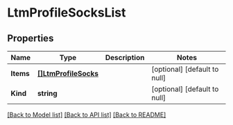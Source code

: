 # LtmProfileSocksList

## Properties
Name | Type | Description | Notes
------------ | ------------- | ------------- | -------------
**Items** | [**[]LtmProfileSocks**](ltm_profile_socks.md) |  | [optional] [default to null]
**Kind** | **string** |  | [optional] [default to null]

[[Back to Model list]](../README.md#documentation-for-models) [[Back to API list]](../README.md#documentation-for-api-endpoints) [[Back to README]](../README.md)


